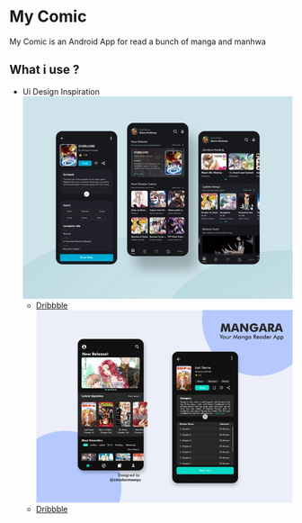 # My Comic

My Comic is an Android App for read a bunch of manga and manhwa

## What i use ?
 - Ui Design Inspiration
![UI 1](screenshot/ui1.webp?raw=true "UI Inspiration 1")
    - [Dribbble](https://dribbble.com/shots/10845602-Comic-Apps-UI-Design)
![UI 2](screenshot/ui2.webp?raw=true "UI Inspiration 1")
    - [Dribbble](https://dribbble.com/shots/11722190-Manga-Reader-App-MANGARA)


